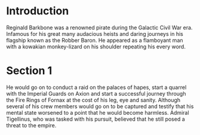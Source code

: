 # Introduction

Reginald Barkbone was a renowned pirate during the Galactic Civil War era.
Infamous for his great many audacious heists and daring journeys in his flagship known as the Robber Baron.
He appeared as a flamboyant man with a kowakian monkey-lizard on his shoulder repeating his every word.

# Section 1

He would go on to conduct a raid on the palaces of hapes, start a quarrel with the Imperial Guards on Axion and start a successful journey through the Fire Rings of Fornax at the cost of his leg, eye and sanity.
Although several of his crew members would go on to be captured and testify that his mental state worsened to a point that he would become harmless.
Admiral Tigellinus, who was tasked with his pursuit, believed that he still posed a threat to the empire.
